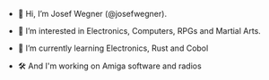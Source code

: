 - 👋 Hi, I’m Josef Wegner (@josefwegner).

- 👀 I’m interested in Electronics, Computers, RPGs and Martial Arts.

- 🌱 I’m currently learning Electronics, Rust and Cobol

- 🛠️ And I'm working on Amiga software and radios

<!---
josefwegner/josefwegner is a ✨ special ✨ repository because its `README.md` (this file) appears on your GitHub profile.
You can click the Preview link to take a look at your changes.
--->
